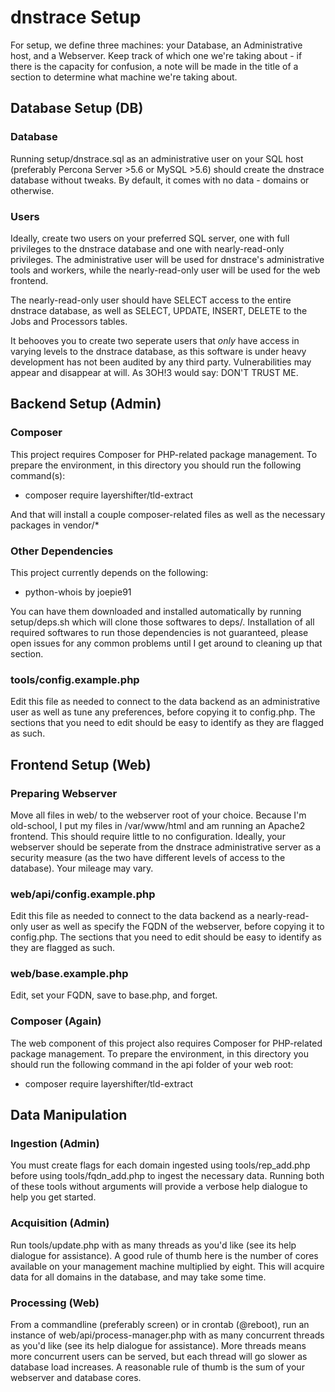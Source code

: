 # dnstrace Setup

For setup, we define three machines: your Database, an Administrative host, and a Webserver. Keep track of which one we're taking about - if there is the capacity for confusion, a note will be made in the title of a section to determine what machine we're taking about.

## Database Setup (DB)

### Database

Running setup/dnstrace.sql as an administrative user on your SQL host (preferably Percona Server >5.6 or MySQL >5.6) should create the dnstrace database without tweaks. By default, it comes with no data - domains or otherwise.

### Users

Ideally, create two users on your preferred SQL server, one with full privileges to the dnstrace database and one with nearly-read-only privileges. The administrative user will be used for dnstrace's administrative tools and workers, while the nearly-read-only user will be used for the web frontend.

The nearly-read-only user should have SELECT access to the entire dnstrace database, as well as SELECT, UPDATE, INSERT, DELETE to the Jobs and Processors tables.

It behooves you to create two seperate users that *only* have access in varying levels to the dnstrace database, as this software is under heavy development has not been audited by any third party. Vulnerabilities may appear and disappear at will. As 3OH!3 would say: DON'T TRUST ME.

## Backend Setup (Admin)

### Composer

This project requires Composer for PHP-related package management. To prepare the environment, in this directory you should run the following command(s):

* composer require layershifter/tld-extract

And that will install a couple composer-related files as well as the necessary packages in vendor/*

### Other Dependencies

This project currently depends on the following:

* python-whois by joepie91

You can have them downloaded and installed automatically by running setup/deps.sh which will clone those softwares to deps/. Installation of all required softwares to run those dependencies is not guaranteed, please open issues for any common problems until I get around to cleaning up that section.

### tools/config.example.php

Edit this file as needed to connect to the data backend as an administrative user as well as tune any preferences, before copying it to config.php. The sections that you need to edit should be easy to identify as they are flagged as such.

## Frontend Setup (Web)

### Preparing Webserver

Move all files in web/ to the webserver root of your choice. Because I'm old-school, I put my files in /var/www/html and am running an Apache2 frontend. This should require little to no configuration. Ideally, your webserver should be seperate from the dnstrace administrative server as a security measure (as the two have different levels of access to the database). Your mileage may vary.

### web/api/config.example.php

Edit this file as needed to connect to the data backend as a nearly-read-only user as well as specify the FQDN of the webserver, before copying it to config.php. The sections that you need to edit should be easy to identify as they are flagged as such.

### web/base.example.php

Edit, set your FQDN, save to base.php, and forget.

### Composer (Again)

The web component of this project also requires Composer for PHP-related package management. To prepare the environment, in this directory you should run the following command in the api folder of your web root:

* composer require layershifter/tld-extract

## Data Manipulation

### Ingestion (Admin)

You must create flags for each domain ingested using tools/rep_add.php before using tools/fqdn_add.php to ingest the necessary data. Running both of these tools without arguments will provide a verbose help dialogue to help you get started.

### Acquisition (Admin)

Run tools/update.php with as many threads as you'd like (see its help dialogue for assistance). A good rule of thumb here is the number of cores available on your management machine multiplied by eight. This will acquire data for all domains in the database, and may take some time.

### Processing (Web)

From a commandline (preferably screen) or in crontab (@reboot), run an instance of web/api/process-manager.php with as many concurrent threads as you'd like (see its help dialogue for assistance). More threads means more concurrent users can be served, but each thread will go slower as database load increases. A reasonable rule of thumb is the sum of your webserver and database cores.